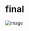 # final
![image](https://github.com/user-attachments/assets/d9d5073d-4e7c-4fcd-96de-e0fcfb12d455)
 
